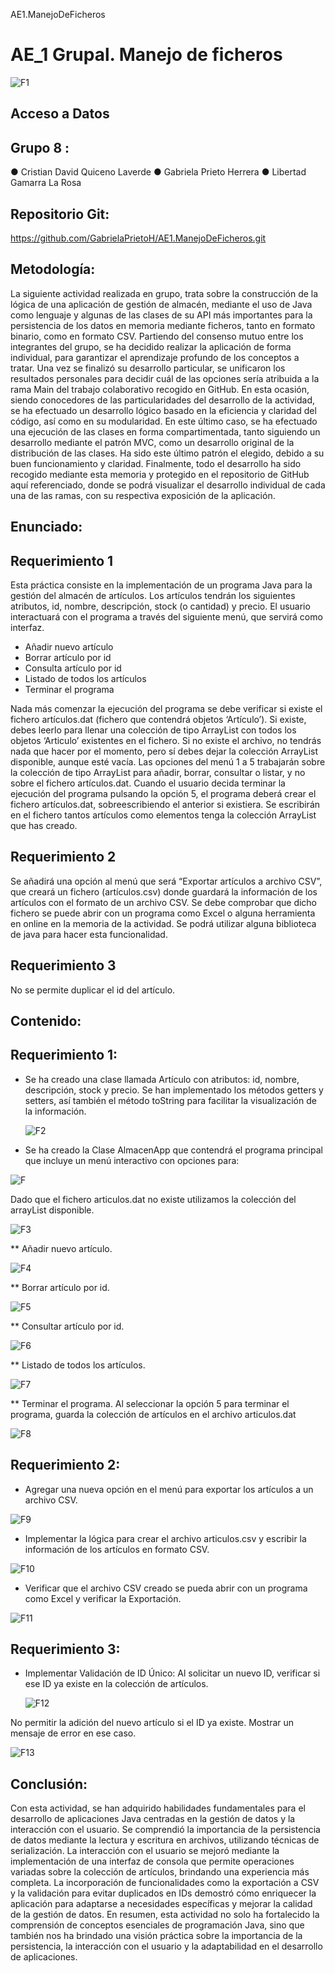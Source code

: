  AE1.ManejoDeFicheros
# AE_1 Grupal. Manejo de ficheros


![F1](https://github.com/GabrielaPrietoH/AE1.ManejoDeFicheros/assets/124418682/1b9505be-f0cc-4460-b9a8-7af1c274c098)



## Acceso a Datos


## Grupo 8 :
  ● Cristian David Quiceno Laverde
  ● Gabriela Prieto Herrera 
  ● Libertad Gamarra La Rosa


## Repositorio Git:

https://github.com/GabrielaPrietoH/AE1.ManejoDeFicheros.git














## Metodología:
  La siguiente actividad realizada en grupo, trata sobre la construcción de la lógica de una aplicación de gestión de almacén, mediante el uso de Java como lenguaje y algunas de las clases de su API más importantes para la persistencia de los datos en memoria mediante ficheros, tanto en formato binario, como en formato CSV.
  Partiendo del consenso mutuo entre los integrantes del grupo, se ha decidido realizar la aplicación de forma individual, para garantizar el aprendizaje profundo de los conceptos a tratar. Una vez se finalizó su desarrollo particular, se unificaron los resultados personales para decidir cuál de las opciones sería atribuida a la rama Main del trabajo colaborativo recogido en GitHub.
  En esta ocasión, siendo conocedores de las particularidades del desarrollo de la actividad, se ha efectuado un desarrollo lógico basado en la eficiencia y claridad del código, así como en su modularidad. En este último caso, se ha efectuado una ejecución de las clases en forma compartimentada, tanto siguiendo un desarrollo mediante el patrón MVC, como un desarrollo original de la distribución de las clases. Ha sido este último patrón el elegido, debido a su buen funcionamiento y claridad.
   Finalmente, todo el desarrollo ha sido recogido mediante esta memoria y protegido en el repositorio de GitHub aquí referenciado, donde se podrá visualizar el desarrollo individual de cada una de las ramas, con su respectiva exposición de la aplicación.
    
    
    
    
    





























## Enunciado:
## Requerimiento 1
Esta práctica consiste en la implementación de un programa Java para la gestión del almacén de artículos. Los artículos tendrán los siguientes atributos, id, nombre, descripción, stock (o cantidad) y precio.
El usuario interactuará con el programa a través del siguiente menú, que servirá como interfaz.
* Añadir nuevo artículo
* Borrar artículo por id
* Consulta artículo por id
* Listado de todos los artículos
* Terminar el programa
  
Nada más comenzar la ejecución del programa se debe verificar si existe el fichero artículos.dat (fichero que contendrá objetos ‘Artículo’). Si existe, debes leerlo para llenar una colección de tipo ArrayList con todos los objetos ‘Articulo’ existentes en el fichero. Si no existe el archivo, no tendrás nada que hacer por el momento, pero sí debes dejar la colección ArrayList disponible, aunque esté vacía.
Las opciones del menú 1 a 5 trabajarán sobre la colección de tipo ArrayList para añadir, borrar, consultar o listar, y no sobre el fichero artículos.dat.
Cuando el usuario decida terminar la ejecución del programa pulsando la opción 5, el programa deberá crear el fichero artículos.dat, sobreescribiendo el anterior si existiera. Se escribirán en el fichero tantos artículos como elementos tenga la colección ArrayList que has creado.
## Requerimiento 2
Se añadirá una opción al menú que será “Exportar artículos a archivo CSV”, que creará un fichero (artículos.csv) donde guardará la información de los artículos con el formato de un archivo CSV. Se debe comprobar que dicho fichero se puede abrir con un programa como Excel o alguna herramienta en online en la memoria de la actividad. Se podrá utilizar alguna biblioteca de java para hacer esta funcionalidad.
## Requerimiento 3
No se permite duplicar el id del artículo.


## Contenido:






## Requerimiento 1:
* Se ha creado una clase llamada Artículo con atributos: id, nombre, descripción, stock y precio. Se han implementado los métodos getters y setters, así también el método toString para facilitar la visualización de la información.

  ![F2](https://github.com/GabrielaPrietoH/AE1.ManejoDeFicheros/assets/124418682/be3e5314-0408-4184-8fd8-851f42ff4cbc)

* Se ha creado la Clase AlmacenApp que contendrá el programa principal que incluye un menú interactivo con opciones para:

![F](https://github.com/GabrielaPrietoH/AE1.ManejoDeFicheros/assets/124418682/3735f8d9-3646-4ae0-ad9b-8c91cbe6ec63)

  Dado que el fichero articulos.dat no existe utilizamos la colección del arrayList disponible.


 ![F3](https://github.com/GabrielaPrietoH/AE1.ManejoDeFicheros/assets/124418682/a2ae8604-315a-4ca0-a58f-9e945bc05254) 


** Añadir nuevo artículo.

![F4](https://github.com/GabrielaPrietoH/AE1.ManejoDeFicheros/assets/124418682/7d1d74a7-2874-4076-bfc0-6ef969cee528)

** Borrar artículo por id.

![F5](https://github.com/GabrielaPrietoH/AE1.ManejoDeFicheros/assets/124418682/66586316-416f-48d6-a723-4f147cb9f932)

** Consultar artículo por id.

![F6](https://github.com/GabrielaPrietoH/AE1.ManejoDeFicheros/assets/124418682/fd59b025-e63e-4dc9-9bc5-69c8c35ec8e8)

** Listado de todos los artículos.

![F7](https://github.com/GabrielaPrietoH/AE1.ManejoDeFicheros/assets/124418682/b34ee376-0d38-49ef-9c15-752438e53996)

** Terminar el programa. 
Al seleccionar la opción 5 para terminar el programa, guarda la colección de artículos en el archivo articulos.dat

![F8](https://github.com/GabrielaPrietoH/AE1.ManejoDeFicheros/assets/124418682/f439c1bf-f9d7-4d63-9912-46e2b5661b61)




## Requerimiento 2:
* Agregar una nueva opción en el menú para exportar los artículos a un archivo CSV.

 ![F9](https://github.com/GabrielaPrietoH/AE1.ManejoDeFicheros/assets/124418682/f0fa9292-b691-4145-97fa-05b23ff6e591)

* Implementar la lógica para crear el archivo articulos.csv y escribir la información de los artículos en formato CSV.

 ![F10](https://github.com/GabrielaPrietoH/AE1.ManejoDeFicheros/assets/124418682/02df32f5-b081-4dc2-a64d-ce5491d800b2)

* Verificar que el archivo CSV creado se pueda abrir con un programa como Excel y verificar la Exportación.

![F11](https://github.com/GabrielaPrietoH/AE1.ManejoDeFicheros/assets/124418682/152b877d-7b19-42ba-895d-702bea1a1cac)

## Requerimiento 3:
* Implementar Validación de ID Único:
  Al solicitar un nuevo ID, verificar si ese ID ya existe en la colección de artículos.

  ![F12](https://github.com/GabrielaPrietoH/AE1.ManejoDeFicheros/assets/124418682/d6d5f09e-b103-442d-8223-08e5c50dfc9e)

 No permitir la adición del nuevo artículo si el ID ya existe. Mostrar un mensaje de error en ese caso.

 ![F13](https://github.com/GabrielaPrietoH/AE1.ManejoDeFicheros/assets/124418682/1da1801d-a29d-485c-8395-c21722d40a2e)























## Conclusión:


Con esta actividad, se han adquirido habilidades fundamentales para el desarrollo de aplicaciones Java centradas en la gestión de datos y la interacción con el usuario. Se comprendió la importancia de la persistencia de datos mediante la lectura y escritura en archivos, utilizando técnicas de serialización. La interacción con el usuario se mejoró mediante la implementación de una interfaz de consola que permite operaciones variadas sobre la colección de artículos, brindando una experiencia más completa.
La incorporación de funcionalidades como la exportación a CSV y la validación para evitar duplicados en IDs demostró cómo enriquecer la aplicación para adaptarse a necesidades específicas y mejorar la calidad de la gestión de datos. En resumen, esta actividad no solo ha fortalecido la comprensión de conceptos esenciales de programación Java, sino que también nos ha brindado una visión práctica sobre la importancia de la persistencia, la interacción con el usuario y la adaptabilidad en el desarrollo de aplicaciones.
